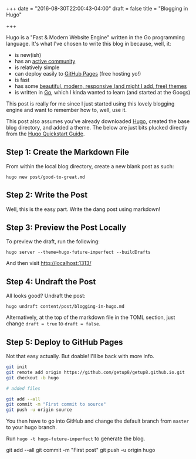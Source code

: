 +++
date = "2016-08-30T22:00:43-04:00"
draft = false
title = "Blogging in Hugo"

+++

Hugo is a "Fast & Modern Website Engine" written in the Go programming
language.  It's what I've chosen to write this blog in because, well, it:

  * is new(ish)
  * has an [active community](https://github.com/spf13/hugo)
  * is relatively simple
  * can deploy easily to [GitHub Pages](https://pages.github.com/) (free hosting yo!)
  * is fast
  * has some [beautiful, modern, responsive (and might I add, free) themes](http://themes.gohugo.io/)
  * is written in [Go](https://golang.org/), which I kinda wanted to learn (and started at the Googs)

This post is really for me since I just started using this lovely blogging
engine and want to remember how to, well, use it.

This post also assumes you've already downloaded [Hugo](https://gohugo.io/),
created the base blog directory, and added a theme.  The below are just bits
plucked directly from the [Hugo Quickstart Guide](https://gohugo.io/overview/quickstart/).


## Step 1: Create the Markdown File

From within the local blog directory, create a new blank post as such:

`hugo new post/good-to-great.md`


## Step 2: Write the Post

Well, this is the easy part.  Write the dang post using markdown!


## Step 3: Preview the Post Locally

To preview the draft, run the following:

`hugo server --theme=hugo-future-imperfect --buildDrafts`

And then visit [http://localhost:1313/](http://localhost:1313/)

## Step 4: Undraft the Post

All looks good?  Undraft the post:

`hugo undraft content/post/blogging-in-hugo.md`

Alternatively, at the top of the markdown file in the TOML section, just
change `draft = true` to `draft = false`.

## Step 5: Deploy to GitHub Pages

Not that easy actually.  But doable!  I'll be back with more info.

```sh
git init
git remote add origin https://github.com/getup8/getup8.github.io.git
git checkout -b hugo

# added files

git add --all
git commit -m "First commit to source"
git push -u origin source
```

You then have to go into GitHub and change the default branch from `master`
to your hugo branch.

Run `hugo -t hugo-future-imperfect` to generate the blog.

git add --all
git commit -m "First post"
git push -u origin hugo


